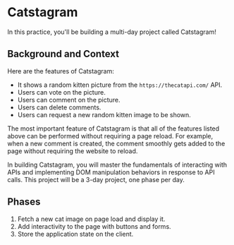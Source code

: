 # Catstagram

In this practice, you'll be building a multi-day project called Catstagram!

## Background and Context

Here are the features of Catstagram:

- It shows a random kitten picture from the `https://thecatapi.com/` API.
- Users can vote on the picture.
- Users can comment on the picture.
- Users can delete comments.
- Users can request a new random kitten image to be shown.

The most important feature of Catstagram is that all of the features listed
above can be performed without requiring a page reload. For example, when a new
comment is created, the comment smoothly gets added to the page without
requiring the website to reload.

In building Catstagram, you will master the fundamentals of interacting with
APIs and implementing DOM manipulation behaviors in response to API calls.
This project will be a 3-day project, one phase per day.

## Phases

1. Fetch a new cat image on page load and display it.
2. Add interactivity to the page with buttons and forms.
3. Store the application state on the client.
